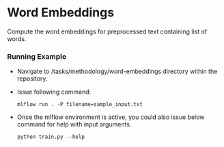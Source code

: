 # Word Embeddings
 
 Compute the word embeddings for preprocessed text containing list of words.

### Running Example
- Navigate to /tasks/methodology/word-embeddings directory within the repository.
- Issue following command:

    `mlflow run . -P filename=sample_input.txt`
- Once the mlflow environment is active, you could also issue below command for help with input arguments.

	`python train.py --help`
